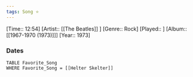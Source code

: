 ```yaml
---
tags: Song ⭐ 
---
```

[Time:: 12:54]
[Artist:: [[The Beatles]] ]
[Genre:: Rock]
[Played:: ]
[Album:: [[1967-1970 (1973)]]]
[Year:: 1973]
### Dates
````dataview
TABLE Favorite_Song
WHERE Favorite_Song = [[Helter Skelter]]
````